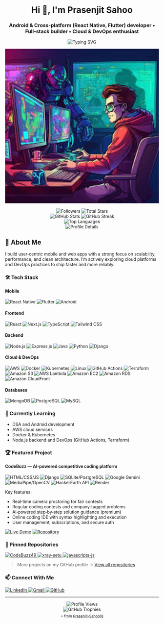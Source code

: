 <h1 align="center">Hi 👋, I'm Prasenjit Sahoo</h1>
<h3 align="center">Android & Cross‑platform (React Native, Flutter) developer • Full‑stack builder • Cloud & DevOps enthusiast</h3>

<div align="center">
  <img src="https://readme-typing-svg.herokuapp.com?font=Fira+Code&weight=500&size=32&pause=1000&color=2E8B57&center=true&vCenter=true&width=700&lines=Full+Stack+Developer;Cloud+and+DevOps+Enthusiast;Open+Source+Contributor" alt="Typing SVG" />
</div>

<p align="center">
  <img src="./images.dev.jpg" alt="Prasenjit Sahoo – Developer banner" width="900" />
</p>

<div align="center">
  <img src="https://img.shields.io/github/followers/Prasenjit-Sahoo18?style=for-the-badge&color=blue" alt="Followers" />
  <img src="https://img.shields.io/github/stars/Prasenjit-Sahoo18?affiliations=OWNER%2CCOLLABORATOR&style=for-the-badge&color=gold" alt="Total Stars" />
</div>

<div align="center">
  <img src="https://github-readme-stats.vercel.app/api?username=Prasenjit-Sahoo18&show_icons=true&theme=radical&hide_border=true&include_all_commits=true&count_private=true" alt="GitHub Stats" />
  <img src="https://streak-stats.demolab.com/?user=Prasenjit-Sahoo18&theme=radical&hide_border=true" alt="GitHub Streak" />
</div>

<div align="center">
  <img src="https://github-readme-stats.vercel.app/api/top-langs/?username=Prasenjit-Sahoo18&layout=compact&theme=radical&hide_border=true&langs_count=8" alt="Top Languages" />
</div>

<div align="center">
  <img src="https://github-profile-summary-cards.vercel.app/api/cards/profile-details?username=Prasenjit-Sahoo18&theme=radical" alt="Profile Details" />
</div>

## 🚀 About Me

I build user‑centric mobile and web apps with a strong focus on scalability, performance, and clean architecture. I’m actively exploring cloud platforms and DevOps practices to ship faster and more reliably.

### 🛠️ Tech Stack

#### Mobile
<div align="left">
  <img src="https://img.shields.io/badge/React_Native-20232A?style=for-the-badge&logo=react&logoColor=61DAFB" alt="React Native" />
  <img src="https://img.shields.io/badge/Flutter-02569B?style=for-the-badge&logo=flutter&logoColor=white" alt="Flutter" />
  <img src="https://img.shields.io/badge/Android-3DDC84?style=for-the-badge&logo=android&logoColor=white" alt="Android" />
</div>

#### Frontend
<div align="left">
  <img src="https://img.shields.io/badge/React-20232A?style=for-the-badge&logo=react&logoColor=61DAFB" alt="React" />
  <img src="https://img.shields.io/badge/Next.js-000000?style=for-the-badge&logo=next.js&logoColor=white" alt="Next.js" />
  <img src="https://img.shields.io/badge/TypeScript-007ACC?style=for-the-badge&logo=typescript&logoColor=white" alt="TypeScript" />
  <img src="https://img.shields.io/badge/Tailwind_CSS-38B2AC?style=for-the-badge&logo=tailwind-css&logoColor=white" alt="Tailwind CSS" />
</div>

#### Backend
<div align="left">
  <img src="https://img.shields.io/badge/Node.js-339933?style=for-the-badge&logo=nodedotjs&logoColor=white" alt="Node.js" />
  <img src="https://img.shields.io/badge/Express.js-000000?style=for-the-badge&logo=express&logoColor=white" alt="Express.js" />
  <img src="https://img.shields.io/badge/Java-ED8B00?style=for-the-badge&logo=java&logoColor=white" alt="Java" />
  <img src="https://img.shields.io/badge/Python-3776AB?style=for-the-badge&logo=python&logoColor=white" alt="Python" />
  <img src="https://img.shields.io/badge/Django-092E20?style=for-the-badge&logo=django&logoColor=white" alt="Django" />
</div>

#### Cloud & DevOps
<div align="left">
  <img src="https://img.shields.io/badge/AWS-232F3E?style=for-the-badge&logo=amazon-aws&logoColor=white" alt="AWS" />
  <img src="https://img.shields.io/badge/Docker-2496ED?style=for-the-badge&logo=docker&logoColor=white" alt="Docker" />
  <img src="https://img.shields.io/badge/Kubernetes-326CE5?style=for-the-badge&logo=kubernetes&logoColor=white" alt="Kubernetes" />
  <img src="https://img.shields.io/badge/Linux-FCC624?style=for-the-badge&logo=linux&logoColor=black" alt="Linux" />
  <img src="https://img.shields.io/badge/GitHub_Actions-2088FF?style=for-the-badge&logo=github-actions&logoColor=white" alt="GitHub Actions" />
  <img src="https://img.shields.io/badge/Terraform-7B42BC?style=for-the-badge&logo=terraform&logoColor=white" alt="Terraform" />
  <img src="https://img.shields.io/badge/Amazon_S3-569A31?style=for-the-badge&logo=amazons3&logoColor=white" alt="Amazon S3" />
  <img src="https://img.shields.io/badge/AWS_Lambda-FF9900?style=for-the-badge&logo=aws-lambda&logoColor=white" alt="AWS Lambda" />
  <img src="https://img.shields.io/badge/Amazon_EC2-FF9900?style=for-the-badge&logo=amazonaws&logoColor=white" alt="Amazon EC2" />
  <img src="https://img.shields.io/badge/Amazon_RDS-527FFF?style=for-the-badge&logo=amazonrds&logoColor=white" alt="Amazon RDS" />
  <img src="https://img.shields.io/badge/Amazon_CloudFront-8C4FFF?style=for-the-badge&logo=amazonaws&logoColor=white" alt="Amazon CloudFront" />
</div>

#### Databases
<div align="left">
  <img src="https://img.shields.io/badge/MongoDB-4EA94B?style=for-the-badge&logo=mongodb&logoColor=white" alt="MongoDB" />
  <img src="https://img.shields.io/badge/PostgreSQL-316192?style=for-the-badge&logo=postgresql&logoColor=white" alt="PostgreSQL" />
  <img src="https://img.shields.io/badge/MySQL-00000F?style=for-the-badge&logo=mysql&logoColor=white" alt="MySQL" />
</div>

### 🌱 Currently Learning
- DSA and Android development
- AWS cloud services
- Docker & Kubernetes
- Node.js backend and DevOps (GitHub Actions, Terraform)

### 🏆 Featured Project

#### CodeBuzz — AI‑powered competitive coding platform
<div align="left">
  <img src="https://img.shields.io/badge/Frontend-HTML%20%2F%20CSS%20%2F%20JavaScript-2965f1?style=for-the-badge&logo=html5&logoColor=white" alt="HTML/CSS/JS" />
  <img src="https://img.shields.io/badge/Backend-Django-092E20?style=for-the-badge&logo=django&logoColor=white" alt="Django" />
  <img src="https://img.shields.io/badge/Database-SQLite%20%7C%20PostgreSQL-4479A1?style=for-the-badge&logo=sqlite&logoColor=white" alt="SQLite/PostgreSQL" />
  <img src="https://img.shields.io/badge/AI-Google%20Gemini-34A853?style=for-the-badge&logo=google&logoColor=white" alt="Google Gemini" />
  <img src="https://img.shields.io/badge/Proctoring-MediaPipe%20%2F%20OpenCV-FF6F00?style=for-the-badge&logo=googlegemini&logoColor=white" alt="MediaPipe/OpenCV" />
  <img src="https://img.shields.io/badge/Code_Execution-HackerEarth_API-2C3E50?style=for-the-badge" alt="HackerEarth API" />
  <img src="https://img.shields.io/badge/Hosting-Render-46E3B7?style=for-the-badge&logo=render&logoColor=white" alt="Render" />
</div>

Key features:
- Real‑time camera proctoring for fair contests
- Regular coding contests and company‑tagged problems
- AI‑powered step‑by‑step solution guidance (premium)
- Online coding IDE with syntax highlighting and execution
- User management, subscriptions, and secure auth

[![Live Demo](https://img.shields.io/badge/Live_Demo-00C853?style=for-the-badge&logo=google-chrome&logoColor=white)](https://codebuzz-puep.onrender.com/)
[![Repository](https://img.shields.io/badge/GitHub_Repo-CodeBuzz49-181717?style=for-the-badge&logo=github&logoColor=white)](https://github.com/Prasenjit-Sahoo18/CodeBuzz49)

### 📌 Pinned Repositories

<div align="left">
  <a href="https://github.com/Prasenjit-Sahoo18/CodeBuzz49">
    <img src="https://github-readme-stats.vercel.app/api/pin/?username=Prasenjit-Sahoo18&repo=CodeBuzz49&theme=radical&hide_border=true" alt="CodeBuzz49" />
  </a>
  <a href="https://github.com/Prasenjit-Sahoo18/xray-setu">
    <img src="https://github-readme-stats.vercel.app/api/pin/?username=Prasenjit-Sahoo18&repo=xray-setu&theme=radical&hide_border=true" alt="xray-setu" />
  </a>
  <a href="https://github.com/Prasenjit-Sahoo18/javascripts-js">
    <img src="https://github-readme-stats.vercel.app/api/pin/?username=Prasenjit-Sahoo18&repo=javascripts-js&theme=radical&hide_border=true" alt="javascripts-js" />
  </a>
</div>

> More projects on my GitHub profile → <a href="https://github.com/Prasenjit-Sahoo18?tab=repositories">View all repositories</a>

### 📫 Connect With Me
<div align="left">
  <a href="https://www.linkedin.com/in/prasenjit-sahoo18/">
    <img src="https://img.shields.io/badge/LinkedIn-0077B5?style=for-the-badge&logo=linkedin&logoColor=white" alt="LinkedIn" />
  </a>
  <a href="mailto:mukeshsahoo902@gmail.com">
    <img src="https://img.shields.io/badge/Gmail-D14836?style=for-the-badge&logo=gmail&logoColor=white" alt="Gmail" />
  </a>
  <a href="https://github.com/Prasenjit-Sahoo18">
    <img src="https://img.shields.io/badge/GitHub-100000?style=for-the-badge&logo=github&logoColor=white" alt="GitHub" />
  </a>
</div>

---

<div align="center">
  <img src="https://komarev.com/ghpvc/?username=Prasenjit-Sahoo18&style=for-the-badge&color=blueviolet" alt="Profile Views" />
</div>

<div align="center">
  <img src="https://github-profile-trophy.vercel.app/?username=Prasenjit-Sahoo18&theme=radical&margin-w=8&row=1&no-frame=true" alt="GitHub Trophies" />
</div>

<div align="center">
  <sub>⭐️ from <a href="https://github.com/Prasenjit-Sahoo18">Prasenjit-Sahoo18</a></sub>
</div>












